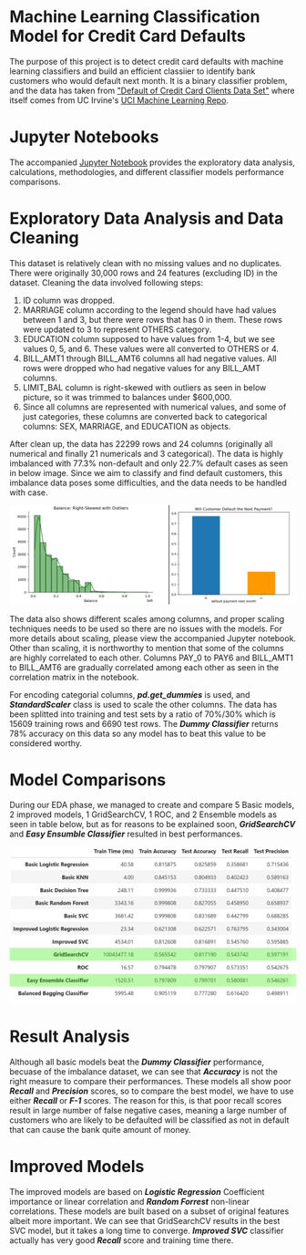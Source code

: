 # Machine Learning Classification Model for Credit Card Defaults

The purpose of this project is to detect credit card defaults with machine learning classifiers and build an efficient classiier to identify bank customers who would default next month. It is a binary classifier problem, and the data has taken from ["Default of Credit Card Clients Data Set"](https://code.datasciencedojo.com/datasciencedojo/datasets/tree/master/Default%20of%20Credit%20Card%20Clients) where itself comes from UC Irvine's [UCI Machine Learning Repo](https://archive.ics.uci.edu/dataset/350/default+of+credit+card+clients).

# Jupyter Notebooks
The accompanied [Jupyter Notebook](capstone.ipynb) provides the exploratory data analysis, calculations, methodologies, and different classifier models performance comparisons.

# Exploratory Data Analysis and Data Cleaning
This dataset is relatively clean with no missing values and no duplicates. There were originally 30,000 rows and 24 features (excluding ID) in the dataset. Cleaning the data involved following steps:

1. ID column was dropped.
2. MARRIAGE column according to the legend should have had values between 1 and 3, but there were rows that has 0 in them. These rows were updated to 3 to represent OTHERS category.
3. EDUCATION column supposed to have values from 1-4, but we see values 0, 5, and 6. These values were all converted to OTHERS or 4.
4. BILL_AMT1 through BILL_AMT6 columns all had negative values. All rows were dropped who had negative values for any BILL_AMT columns.
5. LIMIT_BAL column is right-skewed with outliers as seen in below picture, so it was trimmed to balances under $600,000.
6. Since all columns are represented with numerical values, and some of just categories, these columns are converted back to categorical columns: SEX, MARRIAGE, and EDUCATION as objects.

After clean up, the data has 22299 rows and 24 columns (originally all numerical and finally 21 numericals and 3 categorical). The data is highly imbalanced with 77.3% non-default and only 22.7% default cases as seen in below image. Since we aim to classify and find default customers, this imbalance data poses some difficulties, and the data needs to be handled with case.

![Balance Distribution and Imbalance Data Labels](images/capstone_00.png)

The data also shows different scales among columns, and proper scaling techniques needs to be used so there are no issues with the models. For more details about scaling, please view the accompanied Jupyter notebook. Other than scaling, it is northworthy to mention that some of the columns are highly correlated to each other. Columns PAY_0 to PAY6 and BILL_AMT1 to BILL_AMT6 are gradually correlated among each other as seen in the correlation matrix in the notebook.

For encoding categorial columns, ***pd.get_dummies*** is used, and ***StandardScaler*** class is used to scale the other columns. The data has been splitted into training and test sets by a ratio of 70%/30% which is 15609 training rows and 6690 test rows. The ***Dummy Classifier*** returns 78% accuracy on this data so any model has to beat this value to be considered worthy.

# Model Comparisons

During our EDA phase, we managed to create and compare 5 Basic models, 2 improved models, 1 GridSearchCV, 1 ROC, and 2 Ensemble models as seen in table below, but as for reasons to be explained soon, ***GridSearchCV*** and ***Easy Ensumble Classifier*** resulted in best performances.

![Models Result](images/capstone_02.png)

# Result Analysis

Although all basic models beat the ***Dummy Classifier*** performance, becuase of the imbalance dataset, we can see that ***Accuracy*** is not the right measure to compare their performances. These models all show poor ***Recall*** and ***Precision*** scores, so to compare the best model, we have to use either ***Recall*** or ***F-1*** scores. The reason for this, is that poor recall scores result in large number of false negative cases, meaning a large number of customers who are likely to be defaulted will be classified as not in default that can cause the bank quite amount of money.

# Improved Models
The improved models are based on ***Logistic Regression*** Coefficient importance or linear correlation and ***Random Forrest*** non-linear correlations. These models are built based on a subset of original features albeit more important. We can see that GridSearchCV results in the best SVC model, but it takes a long time to converge. ***Improved SVC*** classifier actually has very good ***Recall*** score and training time there.










